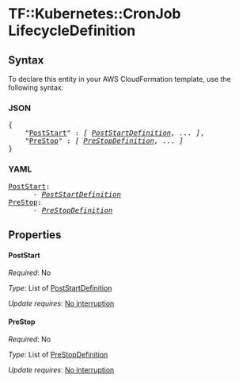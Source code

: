 # TF::Kubernetes::CronJob LifecycleDefinition

## Syntax

To declare this entity in your AWS CloudFormation template, use the following syntax:

### JSON

<pre>
{
    "<a href="#poststart" title="PostStart">PostStart</a>" : <i>[ <a href="poststartdefinition.md">PostStartDefinition</a>, ... ]</i>,
    "<a href="#prestop" title="PreStop">PreStop</a>" : <i>[ <a href="prestopdefinition.md">PreStopDefinition</a>, ... ]</i>
}
</pre>

### YAML

<pre>
<a href="#poststart" title="PostStart">PostStart</a>: <i>
      - <a href="poststartdefinition.md">PostStartDefinition</a></i>
<a href="#prestop" title="PreStop">PreStop</a>: <i>
      - <a href="prestopdefinition.md">PreStopDefinition</a></i>
</pre>

## Properties

#### PostStart

_Required_: No

_Type_: List of <a href="poststartdefinition.md">PostStartDefinition</a>

_Update requires_: [No interruption](https://docs.aws.amazon.com/AWSCloudFormation/latest/UserGuide/using-cfn-updating-stacks-update-behaviors.html#update-no-interrupt)

#### PreStop

_Required_: No

_Type_: List of <a href="prestopdefinition.md">PreStopDefinition</a>

_Update requires_: [No interruption](https://docs.aws.amazon.com/AWSCloudFormation/latest/UserGuide/using-cfn-updating-stacks-update-behaviors.html#update-no-interrupt)

